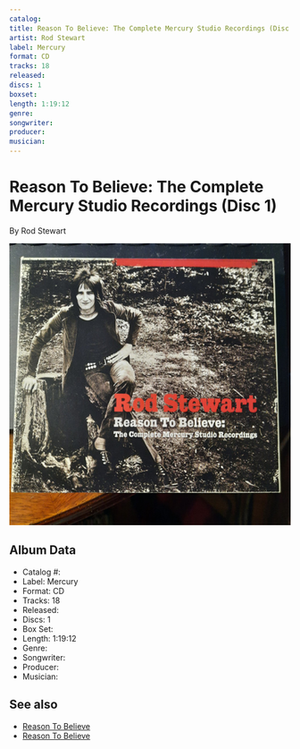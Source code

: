 ```yaml
---
catalog: 
title: Reason To Believe: The Complete Mercury Studio Recordings (Disc 1)
artist: Rod Stewart
label: Mercury
format: CD
tracks: 18
released: 
discs: 1
boxset: 
length: 1:19:12
genre: 
songwriter: 
producer: 
musician: 
---
```


# Reason To Believe: The Complete Mercury Studio Recordings (Disc 1)

By Rod Stewart

![](../../assets/cdcovers/Rod_Stewart-Reason_To_Believe.png)

## Album Data

- Catalog #: 
- Label: Mercury
- Format: CD
- Tracks: 18
- Released: 
- Discs: 1
- Box Set: 
- Length: 1:19:12
- Genre: 
- Songwriter: 
- Producer: 
- Musician: 


## See also

- [Reason To Believe](Reason_To_Believe-_The_Complete_Mercury_Studio_Recordings_Disc_2.md)
- [Reason To Believe](Reason_To_Believe-_The_Complete_Mercury_Studio_Recordings_Disc_3.md)
